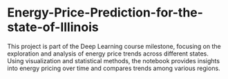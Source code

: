 # Energy-Price-Prediction-for-the-state-of-Illinois
This project is part of the Deep Learning course milestone, focusing on the exploration and analysis of energy price trends across different states. Using visualization and statistical methods, the notebook provides insights into energy pricing over time and compares trends among various regions.
